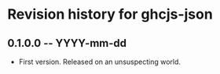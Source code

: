 # Revision history for ghcjs-json

## 0.1.0.0  -- YYYY-mm-dd

* First version. Released on an unsuspecting world.
